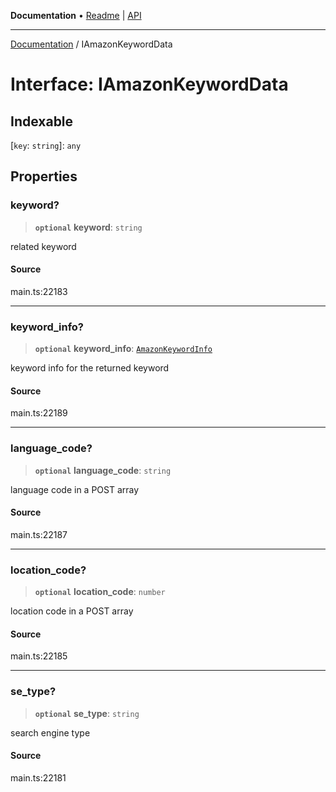 **Documentation** • [Readme](../README.md) \| [API](../globals.md)

***

[Documentation](../README.md) / IAmazonKeywordData

# Interface: IAmazonKeywordData

## Indexable

 \[`key`: `string`\]: `any`

## Properties

### keyword?

> **`optional`** **keyword**: `string`

related keyword

#### Source

main.ts:22183

***

### keyword\_info?

> **`optional`** **keyword\_info**: [`AmazonKeywordInfo`](../classes/AmazonKeywordInfo.md)

keyword info for the returned keyword

#### Source

main.ts:22189

***

### language\_code?

> **`optional`** **language\_code**: `string`

language code in a POST array

#### Source

main.ts:22187

***

### location\_code?

> **`optional`** **location\_code**: `number`

location code in a POST array

#### Source

main.ts:22185

***

### se\_type?

> **`optional`** **se\_type**: `string`

search engine type

#### Source

main.ts:22181
